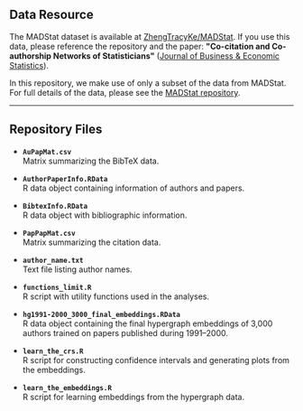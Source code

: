 ## Data Resource

The MADStat dataset is available at [ZhengTracyKe/MADStat](https://github.com/ZhengTracyKe/MADStat). If you use this data, please reference the repository and the paper: **"Co-citation and Co-authorship Networks of Statisticians"** ([Journal of Business & Economic Statistics](https://www.tandfonline.com/doi/full/10.1080/07350015.2021.1978469)).  

In this repository, we make use of only a subset of the data from MADStat. For full details of the data, please see the [MADStat repository](https://github.com/ZhengTracyKe/MADStat).  

---

## Repository Files

- **`AuPapMat.csv`**  
  Matrix summarizing the BibTeX data.  

- **`AuthorPaperInfo.RData`**  
  R data object containing information of authors and papers.  

- **`BibtexInfo.RData`**  
  R data object with bibliographic information.  

- **`PapPapMat.csv`**  
  Matrix summarizing the citation data.  

- **`author_name.txt`**  
  Text file listing author names.  

- **`functions_limit.R`**  
  R script with utility functions used in the analyses.  

- **`hg1991-2000_3000_final_embeddings.RData`**  
  R data object containing the final hypergraph embeddings of 3,000 authors trained on papers published during 1991–2000.  

- **`learn_the_crs.R`**  
  R script for constructing confidence intervals and generating plots from the embeddings.  

- **`learn_the_embeddings.R`**  
  R script for learning embeddings from the hypergraph data.  
